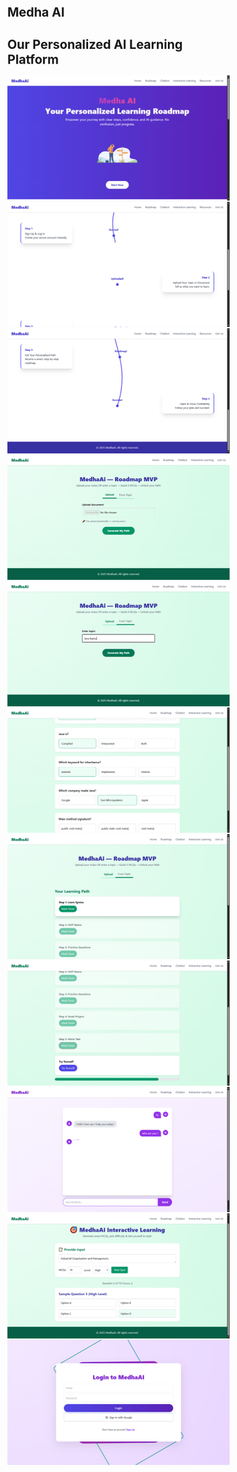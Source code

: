 # Medha AI 
# Our Personalized AI Learning Platform 

![image alt](https://github.com/Suraj-Wakhure/PersonalAI/blob/main/Screenshot%20(171).png?raw=true)
![image_alt](https://github.com/Suraj-Wakhure/PersonalAI/blob/main/Screenshot%20(172).png?raw=true)
![image_alt](https://github.com/Suraj-Wakhure/PersonalAI/blob/main/Screenshot%20(173).png?raw=true)
![image_alt](https://github.com/Suraj-Wakhure/PersonalAI/blob/main/Screenshot%20(174).png?raw=true)
![image_alt](https://github.com/Suraj-Wakhure/PersonalAI/blob/main/Screenshot%20(175).png?raw=true)
![image_alt](https://github.com/Suraj-Wakhure/PersonalAI/blob/main/Screenshot%20(176).png?raw=true)
![image_alt](https://github.com/Suraj-Wakhure/PersonalAI/blob/main/Screenshot%20(177).png?raw=true)
![image_alt](https://github.com/Suraj-Wakhure/PersonalAI/blob/main/Screenshot%20(178).png?raw=true)
![image_alt](https://github.com/Suraj-Wakhure/PersonalAI/blob/main/Screenshot%20(179).png?raw=true)
![image_alt](https://github.com/Suraj-Wakhure/PersonalAI/blob/main/Screenshot%20(181).png?raw=true)
![image_alt](https://github.com/Suraj-Wakhure/PersonalAI/blob/main/Screenshot%20(182).png?raw=true)

